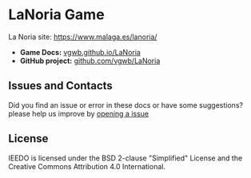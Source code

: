 # LaNoria Game
La Noria site: <https://www.malaga.es/lanoria/>

- **Game Docs:** [vgwb.github.io/LaNoria](http://vgwb.github.io/LaNoria)
- **GitHub project:** [github.com/vgwb/LaNoria](https://github.com/vgwb/LaNoria)

## Issues and Contacts
Did you find an issue or error in these docs or have some suggestions?
please help us improve by [opening a issue](https://github.com/vgwb/LaNoria/issues)

## License
IEEDO is licensed under the BSD 2-clause "Simplified" License and the Creative Commons Attribution 4.0 International.
